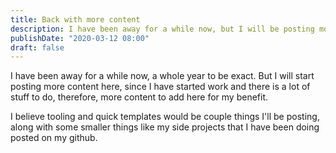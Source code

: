 ```yaml
---
title: Back with more content
description: I have been away for a while now, but I will be posting more content here soon
publishDate: "2020-03-12 08:00"
draft: false
---
```


I have been away for a while now, a whole year to be exact. But I will start posting more content here, since I
have started work and there is a lot of stuff to do, therefore, more content to add here for my benefit.

I believe tooling and quick templates would be couple things I'll be posting, along with some smaller things like my
side projects that I have been doing posted on my github.
